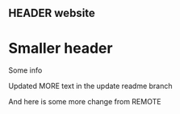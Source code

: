 ## HEADER website

# Smaller header

Some info

Updated MORE text in the update readme branch

And here is some more change from REMOTE
